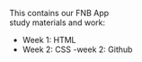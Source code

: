 This contains our FNB App  
study materials and work:

- Week 1: HTML
- Week 2: CSS
-week  2: Github
